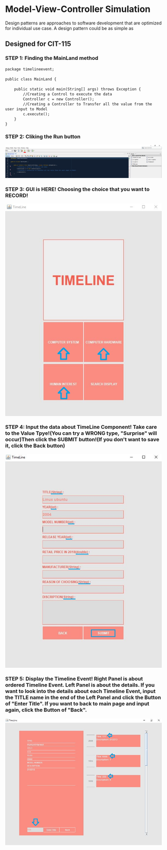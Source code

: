 # Model-View-Controller Simulation

Design patterns are approaches to software development that are optimized for individual use case. A design pattern could be as simple as

## Designed for CIT-115

### STEP 1: Finding the MainLand method

    package timelineevent;

    public class MainLand {

        public static void main(String[] args) throws Exception {
            //Creating a Control to execute the data
            Controller c = new Controller();
            //Creating a Controller to Transfer all the value from the user input to Model
            c.execute();
        }
    }

### STEP 2: Cliking the Run button

![Run Button](runbutton.JPG)


### STEP 3: GUI is HERE! Choosing the choice that you want to RECORD!

![Choose Choice](choice.JPG)

### STEP 4: Input the data about TimeLine Component! Take care to the Value Tpye!(You can try a WRONG type, "Surprise" will occur)Then click the SUBMIT button!(If you don't want to save it, click the Back button)

![Input Value](input.JPG)

### STEP 5: Display the Timeline Event! Right Panel is about ordered Timeline Event. Left Panel is about the details. If you want to look into the details about each Timeline Event, input the TITLE name in the end of the Left Panel and click the Button of "Enter Title". If you want to back to main page and input again, click the Button of "Back".

![Display Timeline](display.JPG)
